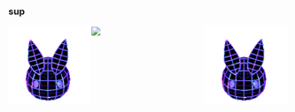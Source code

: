 ### sup

  <img align="left" src="https://raw.githubusercontent.com/Cumicy/Cumicy/main/bnuuy.webp" />
  <img align="center" src="https://github-readme-stats.vercel.app/api?username=cumicy&theme=synthwave" />
  <img align="right" src="https://raw.githubusercontent.com/Cumicy/Cumicy/main/bnuuy.webp" />

